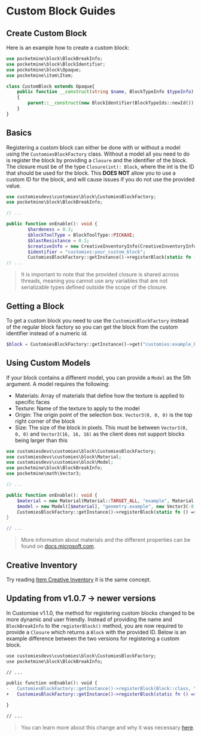 # Custom Block Guides

## Create Custom Block
Here is an example how to create a custom block:
```php
use pocketmine\block\BlockBreakInfo;
use pocketmine\block\BlockIdentifier;
use pocketmine\block\Opaque;
use pocketmine\item\Item;

class CustomBlock extends Opaque{
    public function __construct(string $name, BlockTypeInfo $typeInfo)
    {
        parent::__construct(new BlockIdentifier(BlockTypeIds::newId()), $name, $typeInfo);
    }
}
```

## Basics
Registering a custom block can either be done with or without a model using the `CustomiesBlockFactory` class. Without a model all you need to do is register the block by providing a `Closure` and the identifier of the block. The closure must be of the type `Closure(int): Block`, where the int is the ID that should be used for the block. This **DOES NOT** allow you to use a custom ID for the block, and will cause issues if you do not use the provided value.

```php
use customiesdevs\customies\block\CustomiesBlockFactory;
use pocketmine\block\BlockBreakInfo;

// ...

public function onEnable(): void {
        $hardeness = 0.3;
        $blockToolType = BlockToolType::PICKAXE;
        $blastResistance = 0.1;
        $creativeInfo = new CreativeInventoryInfo(CreativeInventoryInfo::CATEGORY_CONSTRUCTION, CreativeInventoryInfo::NONE);
        $identifier = "customies:your_custom_block";
        CustomiesBlockFactory::getInstance()->registerBlock(static fn () => new CustomBlock("your_name_here", new BlockTypeInfo(new BlockBreakInfo($hardeness, $blockToolType, 0, $blastResistance))), $identifier, null, $creativeInfo);
// ...
```
> It is important to note that the provided closure is shared across threads, meaning you cannot use any variables that are not serializable types defined outside the scope of the closure.

## Getting a Block
To get a custom block you need to use the `CustomiesBlockFactory` instead of the regular block factory so you can get the block from the custom identifier instead of a numeric id.
```php
$block = CustomiesBlockFactory::getInstance()->get("customies:example_block");
```

## Using Custom Models
If your block contains a different model, you can provide a `Model` as the 5th argument. A model requires the following:
- Materials: Array of materials that define how the texture is applied to specific faces
- Texture: Name of the texture to apply to the model
- Origin: The origin point of the selection box. `Vector3(0, 0, 0)` is the top right corner of the block
- Size: The size of the block in pixels. This must be between `Vector3(0, 0, 0)` and `Vector3(16, 16, 16)` as the client
  does not support blocks being larger than this

```php
use customiesdevs\customies\block\CustomiesBlockFactory;
use customiesdevs\customies\block\Material;
use customiesdevs\customies\block\Model;
use pocketmine\block\BlockBreakInfo;
use pocketmine\math\Vector3;

// ...

public function onEnable(): void {
	$material = new Material(Material::TARGET_ALL, "example", Material::RENDER_METHOD_ALPHA_TEST);
	$model = new Model([$material], "geometry.example", new Vector3(-8, 0, -8), new Vector3(16, 16, 16));
    CustomiesBlockFactory::getInstance()->registerBlock(static fn () => new CustomBlock("your_name_here", new BlockTypeInfo(new BlockBreakInfo(0.3, BlockToolType::PICKAXE, 0, 0.1))), "customies:your_custom_block"", $model, new CreativeInventoryInfo(CreativeInventoryInfo::CATEGORY_CONSTRUCTION, CreativeInventoryInfo::NONE));
}

// ...
```

> More information about materials and the different properties can be found on [docs.microsoft.com](https://docs.microsoft.com/en-us/minecraft/creator/reference/content/blockreference).

## Creative Inventory
Try reading [Item Creative Inventory](/custom_item#creative-inventory) it is the same concept.

## Updating from v1.0.7 -> newer versions
In Customise v1.1.0, the method for registering custom blocks changed to be more dynamic and user friendly. Instead of providing the name and `BlockBreakInfo` to the `registerBlock()` method, you are now required to provide a `Closure` which returns a `Block` with the provided ID. Below is an example difference between the two versions for registering a custom block.
```diff
use customiesdevs\customies\block\CustomiesBlockFactory;
use pocketmine\block\BlockBreakInfo;

// ...

public function onEnable(): void {
-	CustomiesBlockFactory::getInstance()->registerBlock(Block::class, "customies:example_block", "Example Block", new BlockBreakInfo(1));
+	CustomiesBlockFactory::getInstance()->registerBlock(static fn () => new CustomBlock("your_name_here", new BlockTypeInfo(new BlockBreakInfo(0.3, BlockToolType::PICKAXE, 0, 0.1))), "customies:your_custom_block"", null, new CreativeInventoryInfo(CreativeInventoryInfo::CATEGORY_CONSTRUCTION, CreativeInventoryInfo::NONE));

}

// ...
```
> You can learn more about this change and why it was necessary [here](https://github.com/CustomiesDevs/Customies/pull/37).